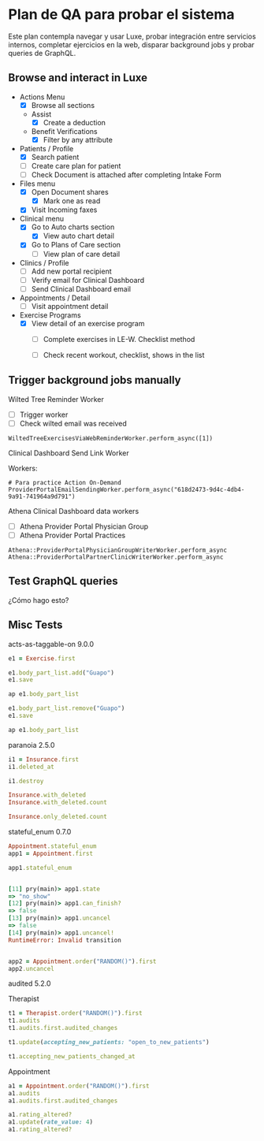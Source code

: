 # Plan de QA para probar el sistema

Este plan contempla navegar y usar Luxe, probar integración entre servicios internos, completar ejercicios en la web, disparar background jobs y probar queries de GraphQL.

## Browse and interact in Luxe

- Actions Menu
	- [x] Browse all sections
	- Assist
		- [x] Create a deduction
	- Benefit Verifications
		-  [x]  Filter by any attribute
- Patients / Profile
	- [x] Search patient
	- [ ] Create care plan for patient
	- [ ] Check Document is attached after completing Intake Form
- Files menu
	- [x] Open Document shares
		- [x] Mark one as read
	- [x] Visit Incoming faxes
- Clinical menu
	- [x] Go to Auto charts section
		- [x] View auto chart detail
	- [x] Go to Plans of Care section
		- [ ] View plan of care detail
- Clinics / Profile
	- [ ] Add new portal recipient
	- [ ] Verify email for Clinical Dashboard
	- [ ] Send Clinical Dashboard email
- Appointments / Detail
	- [ ] Visit appointment detail
- Exercise Programs
	- [x] View detail of an exercise program
		- [ ] Complete exercises in LE-W. Checklist method
		- [ ] Check recent workout, checklist, shows in the list


## Trigger background jobs manually

Wilted Tree Reminder Worker
- [ ] Trigger worker
- [ ] Check wilted email was received

```
WiltedTreeExercisesViaWebReminderWorker.perform_async([1])
```

Clinical Dashboard Send Link Worker

Workers:
```
# Para practice Action On-Demand
ProviderPortalEmailSendingWorker.perform_async("618d2473-9d4c-4db4-9a91-741964a9d791")
```


Athena Clinical Dashboard data workers
- [ ] Athena Provider Portal Physician Group
- [ ] Athena Provider Portal Practices

```
Athena::ProviderPortalPhysicianGroupWriterWorker.perform_async
Athena::ProviderPortalPartnerClinicWriterWorker.perform_async
```

## Test GraphQL queries

¿Cómo hago esto?



## Misc Tests

acts-as-taggable-on 9.0.0

```ruby
e1 = Exercise.first

e1.body_part_list.add("Guapo")
e1.save

ap e1.body_part_list

e1.body_part_list.remove("Guapo")
e1.save

ap e1.body_part_list
```

paranoia 2.5.0

```ruby
i1 = Insurance.first
i1.deleted_at

i1.destroy

Insurance.with_deleted
Insurance.with_deleted.count

Insurance.only_deleted.count
```

stateful_enum 0.7.0

```ruby
Appointment.stateful_enum
app1 = Appointment.first

app1.stateful_enum


[11] pry(main)> app1.state
=> "no_show"
[12] pry(main)> app1.can_finish?
=> false
[13] pry(main)> app1.uncancel
=> false
[14] pry(main)> app1.uncancel!
RuntimeError: Invalid transition


app2 = Appointment.order("RANDOM()").first
app2.uncancel
```

audited 5.2.0

Therapist
```ruby
t1 = Therapist.order("RANDOM()").first
t1.audits
t1.audits.first.audited_changes

t1.update(accepting_new_patients: "open_to_new_patients")

t1.accepting_new_patients_changed_at
```

Appointment
```ruby
a1 = Appointment.order("RANDOM()").first
a1.audits
a1.audits.first.audited_changes

a1.rating_altered?
a1.update(rate_value: 4)
a1.rating_altered?
```